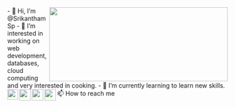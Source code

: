 <img align="right" src="https://user-images.githubusercontent.com/117060110/202835794-2fd36a9d-47f0-49e6-8763-3f0a55c7b42c.gif" width="408" height="169" >
- 👋 Hi, I’m @SrikanthamSp
- 👀 I’m interested in working on web development, databases, cloud computing and very interested in cooking.
- 🌱 I’m currently learning to learn new skills. 
 📫 How to reach me 

 <a href="https://www.linkedin.com/in/sai-praneeth-srikantham-286028257">

  <img align="left" width="24px" src="https://www.vectorlogo.zone/logos/linkedin/linkedin-icon.svg"  target="_blank"/>
<a href="https://www.instagram.com/">

  <img align="left" width="26px" src="https://www.vectorlogo.zone/logos/instagram/instagram-icon.svg" />

</a>
<a href="https://mobile.twitter.com/home">

  <img align="left" width="26px" src="https://www.vectorlogo.zone/logos/twitter/twitter-tile.svg" />

</a>
</a>
<a href="srikanthamsp@gmail.com">

  <img align="left" width="26px" src="https://www.vectorlogo.zone/logos/gmail/gmail-icon.svg" />
 </a>
